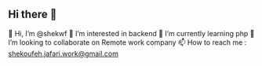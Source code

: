 ## Hi there 👋

<!--
**shekoufeh-jafari/shekoufeh-jafari** is a ✨ _special_ ✨ repository because its `README.md` (this file) appears on your GitHub profile.

Here are some ideas to get you started:

- 🔭 I’m currently working on ...
- 🌱 I’m currently learning ...
- 👯 I’m looking to collaborate on ...
- 🤔 I’m looking for help with ...
- 💬 Ask me about ...
- 📫 How to reach me: ...
- 😄 Pronouns: ...
- ⚡ Fun fact: ...
-->
👋 Hi, I’m @shekwf
👀 I’m interested in backend
🌱 I’m currently learning php
💞️ I’m looking to collaborate on Remote work company
📫 How to reach me : shekoufeh.jafari.work@gmail.com


